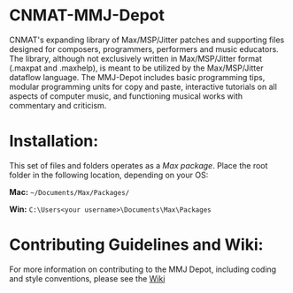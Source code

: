 CNMAT-MMJ-Depot
===============

CNMAT's expanding library of Max/MSP/Jitter patches and supporting files designed for composers, programmers, performers and music educators. The library, although not exclusively written in Max/MSP/Jitter format (.maxpat and .maxhelp), is meant to be utilized by the Max/MSP/Jitter dataflow language.  The MMJ-Depot includes basic programming tips, modular programming units for copy and paste, interactive tutorials on all aspects of computer music, and functioning musical works with commentary and criticism. 

Installation:
===============

This set of files and folders operates as a _Max package_. Place the root folder in the following location, depending on your OS:

**Mac:** `~/Documents/Max/Packages/`

**Win:** `C:\Users<your username>\Documents\Max\Packages`

Contributing Guidelines and Wiki:
===
For more information on contributing to the MMJ Depot, including coding and style conventions, please see the [Wiki](https://github.com/CNMAT/CNMAT-MMJ-Depot/wiki/Contributing-to-the-MMJ-Depot)
